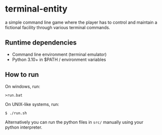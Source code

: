 # terminal-entity
a simple command line game where the player has to control and maintain a fictional facility through various terminal commands.

## Runtime dependencies
* Command line environment (terminal emulator)
* Python 3.10+ in $PATH / environment variables

## How to run
On windows, run:
```
>run.bat
```

On UNIX-like systems, run:
```
$ ./run.sh
```

Alternatively you can run the python files in `src/` manually using your python interpreter.
